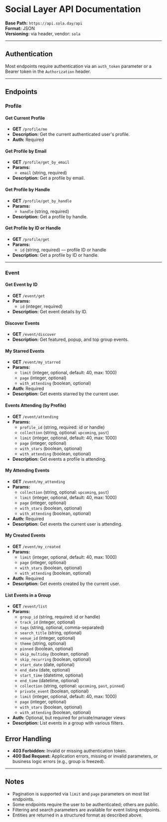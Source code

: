 # Social Layer API Documentation

**Base Path:** `https://api.sola.day/api`  
**Format:** JSON  
**Versioning:** via header, vendor: `sola`

---

## Authentication

Most endpoints require authentication via an `auth_token` parameter or a Bearer token in the `Authorization` header.

---

## Endpoints

### Profile

#### Get Current Profile

- **GET** `/profile/me`
- **Description:** Get the current authenticated user's profile.
- **Auth:** Required

#### Get Profile by Email

- **GET** `/profile/get_by_email`
- **Params:**
  - `email` (string, required)
- **Description:** Get a profile by email.

#### Get Profile by Handle

- **GET** `/profile/get_by_handle`
- **Params:**
  - `handle` (string, required)
- **Description:** Get a profile by handle.

#### Get Profile by ID or Handle

- **GET** `/profile/get`
- **Params:**
  - `id` (string, required) — profile ID or handle
- **Description:** Get a profile by ID or handle.

---

### Event

#### Get Event by ID

- **GET** `/event/get`
- **Params:**
  - `id` (integer, required)
- **Description:** Get event details by ID.

#### Discover Events

- **GET** `/event/discover`
- **Description:** Get featured, popup, and top group events.

#### My Starred Events

- **GET** `/event/my_starred`
- **Params:**
  - `limit` (integer, optional, default: 40, max: 1000)
  - `page` (integer, optional)
  - `with_attending` (boolean, optional)
- **Auth:** Required
- **Description:** Get events starred by the current user.

#### Events Attending (by Profile)

- **GET** `/event/attending`
- **Params:**
  - `profile_id` (string, required: id or handle)
  - `collection` (string, optional: `upcoming`, `past`)
  - `limit` (integer, optional, default: 40, max: 1000)
  - `page` (integer, optional)
  - `with_stars` (boolean, optional)
  - `with_attending` (boolean, optional)
- **Description:** Get events a profile is attending.

#### My Attending Events

- **GET** `/event/my_attending`
- **Params:**
  - `collection` (string, optional: `upcoming`, `past`)
  - `limit` (integer, optional, default: 40, max: 1000)
  - `page` (integer, optional)
  - `with_stars` (boolean, optional)
  - `with_attending` (boolean, optional)
- **Auth:** Required
- **Description:** Get events the current user is attending.

#### My Created Events

- **GET** `/event/my_created`
- **Params:**
  - `limit` (integer, optional, default: 40, max: 1000)
  - `page` (integer, optional)
  - `with_stars` (boolean, optional)
  - `with_attending` (boolean, optional)
- **Auth:** Required
- **Description:** Get events created by the current user.

#### List Events in a Group

- **GET** `/event/list`
- **Params:**
  - `group_id` (string, required: id or handle)
  - `track_id` (integer, optional)
  - `tags` (string, optional, comma-separated)
  - `search_title` (string, optional)
  - `venue_id` (integer, optional)
  - `theme` (string, optional)
  - `pinned` (boolean, optional)
  - `skip_multiday` (boolean, optional)
  - `skip_recurring` (boolean, optional)
  - `start_date` (date, optional)
  - `end_date` (date, optional)
  - `start_time` (datetime, optional)
  - `end_time` (datetime, optional)
  - `collection` (string, optional: `upcoming`, `past`, `pinned`)
  - `private_event` (boolean, optional)
  - `limit` (integer, optional, default: 40, max: 1000)
  - `page` (integer, optional)
  - `with_stars` (boolean, optional)
  - `with_attending` (boolean, optional)
- **Auth:** Optional, but required for private/manager views
- **Description:** List events in a group with various filters.

## Error Handling

- **403 Forbidden:** Invalid or missing authentication token.
- **400 Bad Request:** Application errors, missing or invalid parameters, or business logic errors (e.g., group is freezed).

---

## Notes

- Pagination is supported via `limit` and `page` parameters on most list endpoints.
- Some endpoints require the user to be authenticated; others are public.
- Filtering and search parameters are available for event listing endpoints.
- Entities are returned in a structured format as described above.


